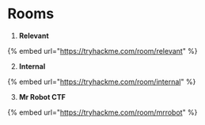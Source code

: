 # Rooms

1. **Relevant**

{% embed url="https://tryhackme.com/room/relevant" %}

2. **Internal**

{% embed url="https://tryhackme.com/room/internal" %}

3. **Mr Robot CTF**

{% embed url="https://tryhackme.com/room/mrrobot" %}



